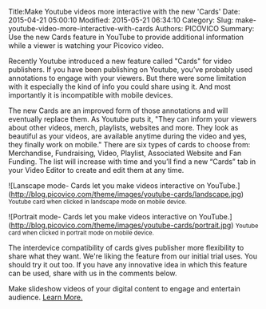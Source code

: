 Title:Make Youtube videos more interactive with the new 'Cards'
Date: 2015-04-21 05:00:10 
Modified: 2015-05-21 06:34:10 
Category: 
Slug: make-youtube-video-more-interactive-with-cards 
Authors: PICOVICO 
Summary: Use the new Cards feature in YouTube to provide additional information while a viewer is watching your Picovico video.

Recently Youtube introduced a new feature called "Cards" for video publishers. If you have been publishing on Youtube, you’ve probably used annotations to engage with your viewers. But there were some limitation with it especially the kind of info you could share using it. And most importantly it is incompatible with mobile devices.
 
The new Cards are an improved form of those annotations and will eventually replace them. As Youtube puts it, "They can inform your viewers about other videos, merch, playlists, websites and more. They look as beautiful as your videos, are available anytime during the video and yes, they finally work on mobile."
There are six types of cards to choose from: Merchandise, Fundraising, Video, Playlist, Associated Website and Fan Funding. The list will increase with time and you’ll find a new “Cards” tab in your Video Editor to create and edit them at any time.

![Lanscape mode- Cards let you make videos interactive on YouTube.]
(http://blog.picovico.com/theme/images/youtube-cards/landscape.jpg)
<small>Youtube card when clicked in landscape mode on mobile device.</small>

![Portrait mode- Cards let you make videos interactive on YouTube.]
(http://blog.picovico.com/theme/images/youtube-cards/portrait.jpg)
<small>Youtube card when clicked in portrait mode on mobile device.</small>

The interdevice compatibility of cards gives publisher more flexibility to share what they want. We're liking the feature from our initial trial uses. You should try it out too. If you have any innovative idea in which this feature can be used, share with us in the comments below.

Make slideshow videos of your digital content to engage and entertain audience. <a href="http://picovico.com">Learn More.</a>
